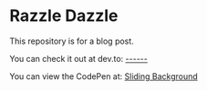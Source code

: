 # Razzle Dazzle

This repository is for a blog post.

You can check it out at dev.to: [------](-------)

You can view the CodePen at: [Sliding Background](https://codepen.io/fitzwebdev/pen/wvzJZVm)
